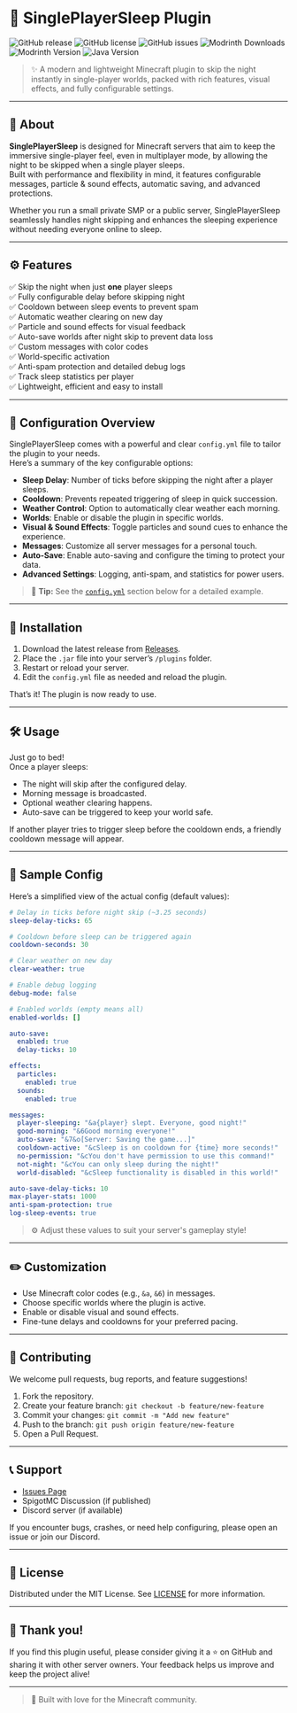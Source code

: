 # 🛌 SinglePlayerSleep Plugin

![GitHub release](https://img.shields.io/github/v/release/MRsuffixx/SinglePlayerSleep)
![GitHub license](https://img.shields.io/github/license/MRsuffixx/SinglePlayerSleep)
![GitHub issues](https://img.shields.io/github/issues/MRsuffixx/SinglePlayerSleep)
![Modrinth Downloads](https://img.shields.io/modrinth/dt/piy7OZtR?color=blue&label=Downloads&logo=modrinth)
![Modrinth Version](https://img.shields.io/modrinth/v/piy7OZtR?label=Latest%20Version&logo=modrinth)
![Java Version](https://img.shields.io/badge/Java-21%2B-blue)

> ✨ A modern and lightweight Minecraft plugin to skip the night instantly in single-player worlds, packed with rich features, visual effects, and fully configurable settings.

---

## 📜 About

**SinglePlayerSleep** is designed for Minecraft servers that aim to keep the immersive single-player feel, even in multiplayer mode, by allowing the night to be skipped when a single player sleeps.  
Built with performance and flexibility in mind, it features configurable messages, particle & sound effects, automatic saving, and advanced protections.

Whether you run a small private SMP or a public server, SinglePlayerSleep seamlessly handles night skipping and enhances the sleeping experience without needing everyone online to sleep.

---

## ⚙️ Features

✅ Skip the night when just **one** player sleeps  
✅ Fully configurable delay before skipping night  
✅ Cooldown between sleep events to prevent spam  
✅ Automatic weather clearing on new day  
✅ Particle and sound effects for visual feedback  
✅ Auto-save worlds after night skip to prevent data loss  
✅ Custom messages with color codes  
✅ World-specific activation  
✅ Anti-spam protection and detailed debug logs  
✅ Track sleep statistics per player  
✅ Lightweight, efficient and easy to install

---

## 🧩 Configuration Overview

SinglePlayerSleep comes with a powerful and clear `config.yml` file to tailor the plugin to your needs.  
Here’s a summary of the key configurable options:

- **Sleep Delay**: Number of ticks before skipping the night after a player sleeps.  
- **Cooldown**: Prevents repeated triggering of sleep in quick succession.  
- **Weather Control**: Option to automatically clear weather each morning.  
- **Worlds**: Enable or disable the plugin in specific worlds.  
- **Visual & Sound Effects**: Toggle particles and sound cues to enhance the experience.  
- **Messages**: Customize all server messages for a personal touch.  
- **Auto-Save**: Enable auto-saving and configure the timing to protect your data.  
- **Advanced Settings**: Logging, anti-spam, and statistics for power users.

> 📌 **Tip:** See the [`config.yml`](#-sample-config) section below for a detailed example.

---

## 📂 Installation

1. Download the latest release from [Releases](https://github.com/MRsuffixx/SinglePlayerSleep/releases).
2. Place the `.jar` file into your server’s `/plugins` folder.
3. Restart or reload your server.
4. Edit the `config.yml` file as needed and reload the plugin.

That’s it! The plugin is now ready to use.

---

## 🛠️ Usage

Just go to bed!  
Once a player sleeps:
- The night will skip after the configured delay.
- Morning message is broadcasted.
- Optional weather clearing happens.
- Auto-save can be triggered to keep your world safe.

If another player tries to trigger sleep before the cooldown ends, a friendly cooldown message will appear.

---

## 🧰 Sample Config

Here’s a simplified view of the actual config (default values):

```yaml
# Delay in ticks before night skip (~3.25 seconds)
sleep-delay-ticks: 65

# Cooldown before sleep can be triggered again
cooldown-seconds: 30

# Clear weather on new day
clear-weather: true

# Enable debug logging
debug-mode: false

# Enabled worlds (empty means all)
enabled-worlds: []

auto-save:
  enabled: true
  delay-ticks: 10

effects:
  particles:
    enabled: true
  sounds:
    enabled: true

messages:
  player-sleeping: "&a{player} slept. Everyone, good night!"
  good-morning: "&6Good morning everyone!"
  auto-save: "&7&o[Server: Saving the game...]"
  cooldown-active: "&cSleep is on cooldown for {time} more seconds!"
  no-permission: "&cYou don't have permission to use this command!"
  not-night: "&cYou can only sleep during the night!"
  world-disabled: "&cSleep functionality is disabled in this world!"

auto-save-delay-ticks: 10
max-player-stats: 1000
anti-spam-protection: true
log-sleep-events: true
````

> ⚙️ Adjust these values to suit your server's gameplay style!

---

## ✏️ Customization

* Use Minecraft color codes (e.g., `&a`, `&6`) in messages.
* Choose specific worlds where the plugin is active.
* Enable or disable visual and sound effects.
* Fine-tune delays and cooldowns for your preferred pacing.

---

## 🤝 Contributing

We welcome pull requests, bug reports, and feature suggestions!

1. Fork the repository.
2. Create your feature branch: `git checkout -b feature/new-feature`
3. Commit your changes: `git commit -m "Add new feature"`
4. Push to the branch: `git push origin feature/new-feature`
5. Open a Pull Request.

---

## 📞 Support

* [Issues Page](https://github.com/MRsuffixx/SinglePlayerSleep/issues)
* SpigotMC Discussion (if published)
* Discord server (if available)

If you encounter bugs, crashes, or need help configuring, please open an issue or join our Discord.

---

## 📃 License

Distributed under the MIT License.
See [LICENSE](LICENSE) for more information.

---

## 🌟 Thank you!

If you find this plugin useful, please consider giving it a ⭐ on GitHub and sharing it with other server owners.
Your feedback helps us improve and keep the project alive!

---

> 🧡 Built with love for the Minecraft community.

```
